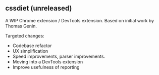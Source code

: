 
## cssdiet (unreleased)

A WIP Chrome extension / DevTools extension. Based on initial work by Thomas Genin.

Targeted changes:

* Codebase refactor
* UX simplification
* Speed improvements, parser improvements.
* Moving into a DevTools extension
* Improve usefulness of reporting